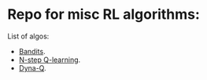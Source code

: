 # Repo for misc RL algorithms:

List of algos:
* <a href="./docs/bandits.md">Bandits</a>.
* <a href="./src/n_step/README.md">N-step Q-learning</a>.
* <a href="./src/model_based/README.md">Dyna-Q</a>.